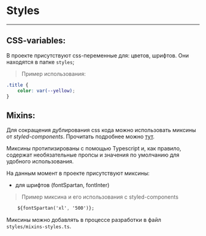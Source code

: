 # Styles

---

## CSS-variables:

В проекте присутствуют css-переменные для: цветов, шрифтов.
Они находятся в папке `styles`;

> Пример использования:

```css
.title {
    color: var(--yellow);
}
```

## Mixins:

Для сокращения дублирования css кода можно использовать миксины от _styled-components_. Прочитать подробнее можно [тут](https://maddev.netlify.app/development/styled_components_mixins/).

Миксины протипизированы с помощью Typescript и, как правило, содержат необязательные пропсы и значения по умолчанию для удобного использования.

На данным момент в проекте присутствуют миксины:

-   для шрифтов (fontSpartan, fontInter)

> Пример миксина и его использования с styled-components

```css
    ${fontSpartan('xl', '500')};
```

Миксины можно добавлять в процессе разработки в файл `styles/mixins-styles.ts`.
